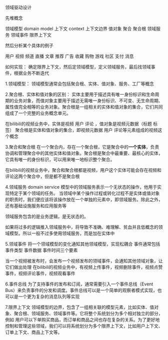 领域驱动设计

先堆概念

领域模型 domain model
上下文 context
上下文边界
值对象
聚合
聚合根
领域服务
领域事件
限界上下文

然后分析某个具体的例子 

用户 视频 频道
直播  文章 
推荐 广告
收藏 购物
游戏
社区
支付
消息

如何实现：
确定限界上下文，然后定领域模型，定义领域服务，最后找领域事件，根据业务不断迭代

1.领域模型：
领域模型通常会包括聚合根、实体、值对象、服务、工厂等概念

2.聚合根、实体和值对象的区别：
实体主要用于描述具有唯一身份标识和生命周期的业务对象，而值对象主要用于描述无需唯一身份标识、不可变、无生命周期、属性值完全相等的业务对象。聚合根是一组相关的实体和值对象的集合，它们共同组成了一个完整的业务概念单元。

在bilibili的视频业务中，实体是视频 用户 评论 ，值对象是视频元数据（标题 标签）
聚合根是实体和值对象的集合，即视频元数据 用户 评论等元素组成的视频这个概念

3.聚合和聚合根
在一个聚合内，存在一个聚合根，它是聚合中的**一个实体**，负责协调和管理聚合中的其他实体和值对象。聚合根是聚合中最重要、最核心的实体，它具有唯一的身份标识，可以用来唯一地标识整个聚合。

在bilibili的视频业务中，聚合和聚合根都是视频，用户这个实体可能会存在视频和评论这两个聚合中，但是都不是聚合根

4.领域服务 domain service 
模型中的领域服务表示一个无状态的操作，他用于实现特定于某个领域的任务。 当领域中某个操作过程或转化过程不是实体或值对象的职责时，我们便应该将该操作放在一个单独的元素中，即领域服务。除此之外，还有基础设施服务和应用服务等

领域服务包含的是业务逻辑，是无状态的。

如果将过多的逻辑推入领域服务中，将导致不准确、难理解、贫血并且低概念的领域模型。所以一般不过多使用领域服务，而是加在实体中


5.领域事件
将一个领域模型的变化通知其他领域模型，实现松耦合
事件通常包括事件类型 事件数据 事件时间三个要素

当一个视频被发布时，会发布一个视频发布的领域事件，会通知其他领域对象，让它们做出处理
在bilibili的视频业务中，有视频上传事件，视频删除事件，视频点赞事件，视频评论事件，视频观看事件

6.事件总线
为了支持事件的发布和订阅，通常需要引入一个事件总线（Event Bus）来负责事件的分发和调度。事件总线可以是一个简单的观察者模式实现，也可以是一个更为复杂的消息队列等实现

7.限界上下文
领域模型的边界，包含了一组相关联的模型元素，比如实体、值对象、聚合根、领域服务、领域事件等。它将整个系统划分为多个相对独立的部分，
例如
用户可以下单购买商品，而订单和商品之间也存在复杂的关系。为了更好地控制和管理这些领域，我们可以将系统划分为多个限界上下文，比如用户上下文、订单上下文、商品上下文等。